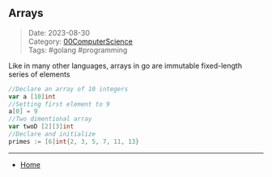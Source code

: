 ## Arrays

>Date: 2023-08-30  
>Category: [00ComputerScience](links/00ComputerScience.md)  
>Tags: #golang #programming  

Like in many other languages, arrays in go are immutable fixed-length series of elements
```go
//Declare an array of 10 integers
var a [10]int
//Setting first element to 9
a[0] = 9
//Two dimentional array
var twoD [2][3]int
//Declare and initialize
primes := [6]int{2, 3, 5, 7, 11, 13}
```

---
- [Home](https://heartthymes.github.io)
